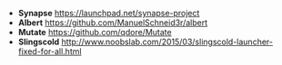 * **Synapse** https://launchpad.net/synapse-project
* **Albert** https://github.com/ManuelSchneid3r/albert
* **Mutate** https://github.com/qdore/Mutate
* **Slingscold** http://www.noobslab.com/2015/03/slingscold-launcher-fixed-for-all.html
